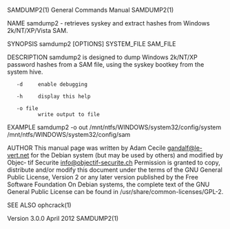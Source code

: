 SAMDUMP2(1)                                                   General Commands Manual                                                  SAMDUMP2(1)

NAME
       samdump2 - retrieves syskey and extract hashes from Windows 2k/NT/XP/Vista SAM.

SYNOPSIS
       samdump2 [OPTIONS] SYSTEM_FILE SAM_FILE

DESCRIPTION
       samdump2 is designed to dump Windows 2k/NT/XP password hashes from a SAM file, using the syskey bootkey from the system hive.

       -d     enable debugging

       -h     display this help

       -o file
              write output to file

EXAMPLE
       samdump2 -o out /mnt/ntfs/WINDOWS/system32/config/system /mnt/ntfs/WINDOWS/system32/config/sam

AUTHOR
       This  manual page was written by Adam Cecile <gandalf@le-vert.net> for the Debian system (but may be used by others) and modified by Objec‐
       tif Securite <info@objectif-securite.ch> Permission is granted to copy, distribute and/or modify this document under the terms of  the  GNU
       General  Public  License,  Version 2 or any later version published by the Free Software Foundation On Debian systems, the complete text of
       the GNU General Public License can be found in /usr/share/common-licenses/GPL-2.

SEE ALSO
       ophcrack(1)

Version 3.0.0                                                       April 2012                                                         SAMDUMP2(1)
